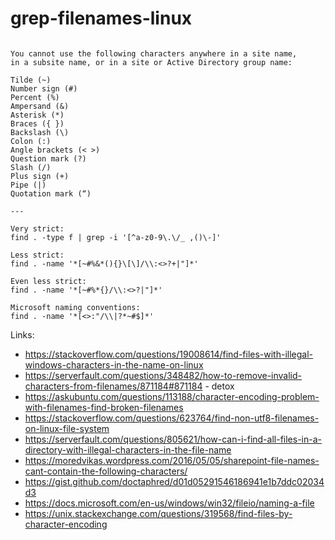 # grep-filenames-linux

```

You cannot use the following characters anywhere in a site name,
in a subsite name, or in a site or Active Directory group name:

Tilde (~)
Number sign (#)
Percent (%)
Ampersand (&)
Asterisk (*)
Braces ({ })
Backslash (\)
Colon (:)
Angle brackets (< >)
Question mark (?)
Slash (/)
Plus sign (+)
Pipe (|)
Quotation mark (“)

---

Very strict:
find . -type f | grep -i '[^a-z0-9\.\/_ ,()\-]'

Less strict:
find . -name '*[~#%&*(){}\[\]/\\:<>?+|"]*'

Even less strict:
find . -name '*[~#%*{}/\\:<>?|"]*'

Microsoft naming conventions:
find . -name '*[<>:"/\\|?*~#$]*'
```


Links:
- https://stackoverflow.com/questions/19008614/find-files-with-illegal-windows-characters-in-the-name-on-linux
- https://serverfault.com/questions/348482/how-to-remove-invalid-characters-from-filenames/871184#871184 - detox
- https://askubuntu.com/questions/113188/character-encoding-problem-with-filenames-find-broken-filenames
- https://stackoverflow.com/questions/623764/find-non-utf8-filenames-on-linux-file-system
- https://serverfault.com/questions/805621/how-can-i-find-all-files-in-a-directory-with-illegal-characters-in-the-file-name
- https://moredvikas.wordpress.com/2016/05/05/sharepoint-file-names-cant-contain-the-following-characters/
- https://gist.github.com/doctaphred/d01d05291546186941e1b7ddc02034d3
- https://docs.microsoft.com/en-us/windows/win32/fileio/naming-a-file
- https://unix.stackexchange.com/questions/319568/find-files-by-character-encoding
